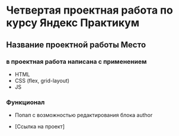# Четвертая проектная работа по курсу Яндекс Практикум

## Название проектной работы Место

### в проектная работа написана с применением
* HTML
* CSS (flex, grid-layout)
* JS

### Функционал

* Попап с возможностью редактирования блока author


* [Ссылка на проект]

